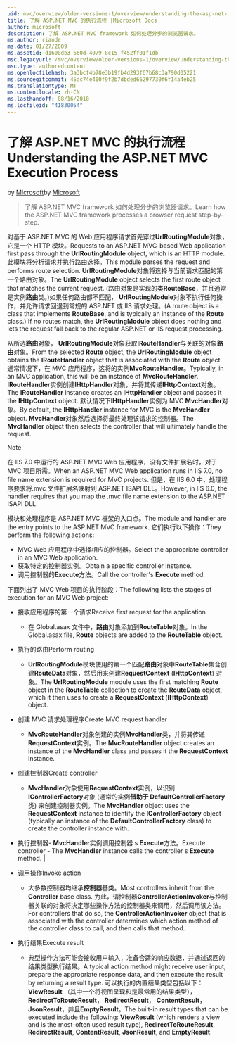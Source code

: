 ```yaml
---
uid: mvc/overview/older-versions-1/overview/understanding-the-asp-net-mvc-execution-process
title: 了解 ASP.NET MVC 的执行流程 |Microsoft Docs
author: microsoft
description: 了解 ASP.NET MVC framework 如何处理分步的浏览器请求。
ms.author: riande
ms.date: 01/27/2009
ms.assetid: d1608db3-660d-4079-8c15-f452ff01f1db
msc.legacyurl: /mvc/overview/older-versions-1/overview/understanding-the-asp-net-mvc-execution-process
msc.type: authoredcontent
ms.openlocfilehash: 3a3bcf4b78e3b19fb4d293f67b68c3a790d05221
ms.sourcegitcommit: 45ac74e400f9f2b7dbded66297730f6f14a4eb25
ms.translationtype: MT
ms.contentlocale: zh-CN
ms.lasthandoff: 08/16/2018
ms.locfileid: "41830054"
---
```

<a name="understanding-the-aspnet-mvc-execution-process"></a><span data-ttu-id="c744d-103">了解 ASP.NET MVC 的执行流程</span><span class="sxs-lookup"><span data-stu-id="c744d-103">Understanding the ASP.NET MVC Execution Process</span></span>
====================
<span data-ttu-id="c744d-104">by [Microsoft](https://github.com/microsoft)</span><span class="sxs-lookup"><span data-stu-id="c744d-104">by [Microsoft](https://github.com/microsoft)</span></span>

> <span data-ttu-id="c744d-105">了解 ASP.NET MVC framework 如何处理分步的浏览器请求。</span><span class="sxs-lookup"><span data-stu-id="c744d-105">Learn how the ASP.NET MVC framework processes a browser request step-by-step.</span></span>


<span data-ttu-id="c744d-106">对基于 ASP.NET MVC 的 Web 应用程序请求首先穿过**UrlRoutingModule**对象，它是一个 HTTP 模块。</span><span class="sxs-lookup"><span data-stu-id="c744d-106">Requests to an ASP.NET MVC-based Web application first pass through the **UrlRoutingModule** object, which is an HTTP module.</span></span> <span data-ttu-id="c744d-107">此模块将分析请求并执行路由选择。</span><span class="sxs-lookup"><span data-stu-id="c744d-107">This module parses the request and performs route selection.</span></span> <span data-ttu-id="c744d-108">**UrlRoutingModule**对象将选择与当前请求匹配的第一个路由对象。</span><span class="sxs-lookup"><span data-stu-id="c744d-108">The **UrlRoutingModule** object selects the first route object that matches the current request.</span></span> <span data-ttu-id="c744d-109">(路由对象是实现的类**RouteBase**，并且通常是实例**路由**类。)如果任何路由都不匹配， **UrlRoutingModule**对象不执行任何操作，并允许请求回退到常规的 ASP.NET 或 IIS 请求处理。</span><span class="sxs-lookup"><span data-stu-id="c744d-109">(A route object is a class that implements **RouteBase**, and is typically an instance of the **Route** class.) If no routes match, the **UrlRoutingModule** object does nothing and lets the request fall back to the regular ASP.NET or IIS request processing.</span></span>

<span data-ttu-id="c744d-110">从所选**路由**对象， **UrlRoutingModule**对象获取**IRouteHandler**与关联的对象**路由**对象。</span><span class="sxs-lookup"><span data-stu-id="c744d-110">From the selected **Route** object, the **UrlRoutingModule** object obtains the **IRouteHandler** object that is associated with the **Route** object.</span></span> <span data-ttu-id="c744d-111">通常情况下，在 MVC 应用程序，这将的实例**MvcRouteHandler**。</span><span class="sxs-lookup"><span data-stu-id="c744d-111">Typically, in an MVC application, this will be an instance of **MvcRouteHandler**.</span></span> <span data-ttu-id="c744d-112">**IRouteHandler**实例创建**IHttpHandler**对象，并将其传递**IHttpContext**对象。</span><span class="sxs-lookup"><span data-stu-id="c744d-112">The **IRouteHandler** instance creates an **IHttpHandler** object and passes it the **IHttpContext** object.</span></span> <span data-ttu-id="c744d-113">默认情况下**IHttpHandler**实例为 MVC **MvcHandler**对象。</span><span class="sxs-lookup"><span data-stu-id="c744d-113">By default, the **IHttpHandler** instance for MVC is the **MvcHandler** object.</span></span> <span data-ttu-id="c744d-114">**MvcHandler**对象然后选择将最终处理该请求的控制器。</span><span class="sxs-lookup"><span data-stu-id="c744d-114">The **MvcHandler** object then selects the controller that will ultimately handle the request.</span></span>

> [!NOTE]
> <span data-ttu-id="c744d-115">在 IIS 7.0 中运行的 ASP.NET MVC Web 应用程序，没有文件扩展名时，对于 MVC 项目所需。</span><span class="sxs-lookup"><span data-stu-id="c744d-115">When an ASP.NET MVC Web application runs in IIS 7.0, no file name extension is required for MVC projects.</span></span> <span data-ttu-id="c744d-116">但是，在 IIS 6.0 中，处理程序要求将.mvc 文件扩展名映射到 ASP.NET ISAPI DLL。</span><span class="sxs-lookup"><span data-stu-id="c744d-116">However, in IIS 6.0, the handler requires that you map the .mvc file name extension to the ASP.NET ISAPI DLL.</span></span>


<span data-ttu-id="c744d-117">模块和处理程序是 ASP.NET MVC 框架的入口点。</span><span class="sxs-lookup"><span data-stu-id="c744d-117">The module and handler are the entry points to the ASP.NET MVC framework.</span></span> <span data-ttu-id="c744d-118">它们执行以下操作：</span><span class="sxs-lookup"><span data-stu-id="c744d-118">They perform the following actions:</span></span>

- <span data-ttu-id="c744d-119">MVC Web 应用程序中选择相应的控制器。</span><span class="sxs-lookup"><span data-stu-id="c744d-119">Select the appropriate controller in an MVC Web application.</span></span>
- <span data-ttu-id="c744d-120">获取特定的控制器实例。</span><span class="sxs-lookup"><span data-stu-id="c744d-120">Obtain a specific controller instance.</span></span>
- <span data-ttu-id="c744d-121">调用控制器的**Execute**方法。</span><span class="sxs-lookup"><span data-stu-id="c744d-121">Call the controller's **Execute** method.</span></span>

<span data-ttu-id="c744d-122">下面列出了 MVC Web 项目的执行阶段：</span><span class="sxs-lookup"><span data-stu-id="c744d-122">The following lists the stages of execution for an MVC Web project:</span></span>

- <span data-ttu-id="c744d-123">接收应用程序的第一个请求</span><span class="sxs-lookup"><span data-stu-id="c744d-123">Receive first request for the application</span></span> 

    - <span data-ttu-id="c744d-124">在 Global.asax 文件中，**路由**对象添加到**RouteTable**对象。</span><span class="sxs-lookup"><span data-stu-id="c744d-124">In the Global.asax file, **Route** objects are added to the **RouteTable** object.</span></span>
- <span data-ttu-id="c744d-125">执行的路由</span><span class="sxs-lookup"><span data-stu-id="c744d-125">Perform routing</span></span> 

    - <span data-ttu-id="c744d-126">**UrlRoutingModule**模块使用的第一个匹配**路由**对象中**RouteTable**集合创建**RouteData**对象，然后用来创建**RequestContext** (**IHttpContext**) 对象。</span><span class="sxs-lookup"><span data-stu-id="c744d-126">The **UrlRoutingModule** module uses the first matching **Route** object in the **RouteTable** collection to create the **RouteData** object, which it then uses to create a **RequestContext** (**IHttpContext**) object.</span></span>
- <span data-ttu-id="c744d-127">创建 MVC 请求处理程序</span><span class="sxs-lookup"><span data-stu-id="c744d-127">Create MVC request handler</span></span> 

    - <span data-ttu-id="c744d-128">**MvcRouteHandler**对象创建的实例**MvcHandler**类，并将其传递**RequestContext**实例。</span><span class="sxs-lookup"><span data-stu-id="c744d-128">The **MvcRouteHandler** object creates an instance of the **MvcHandler** class and passes it the **RequestContext** instance.</span></span>
- <span data-ttu-id="c744d-129">创建控制器</span><span class="sxs-lookup"><span data-stu-id="c744d-129">Create controller</span></span> 

    - <span data-ttu-id="c744d-130">**MvcHandler**对象使用**RequestContext**实例，以识别**IControllerFactory**对象 (通常的实例**借助于 DefaultControllerFactory**类) 来创建控制器实例。</span><span class="sxs-lookup"><span data-stu-id="c744d-130">The **MvcHandler** object uses the **RequestContext** instance to identify the **IControllerFactory** object (typically an instance of the **DefaultControllerFactory** class) to create the controller instance with.</span></span>
- <span data-ttu-id="c744d-131">执行控制器- **MvcHandler**实例调用控制器 s **Execute**方法。</span><span class="sxs-lookup"><span data-stu-id="c744d-131">Execute controller - The **MvcHandler** instance calls the controller s **Execute** method.</span></span> |
- <span data-ttu-id="c744d-132">调用操作</span><span class="sxs-lookup"><span data-stu-id="c744d-132">Invoke action</span></span> 

    - <span data-ttu-id="c744d-133">大多数控制器均继承**控制器**基类。</span><span class="sxs-lookup"><span data-stu-id="c744d-133">Most controllers inherit from the **Controller** base class.</span></span> <span data-ttu-id="c744d-134">为此，请控制器**ControllerActionInvoker**与控制器关联的对象将决定哪些操作方法的控制器类来调用，然后调用该方法。</span><span class="sxs-lookup"><span data-stu-id="c744d-134">For controllers that do so, the **ControllerActionInvoker** object that is associated with the controller determines which action method of the controller class to call, and then calls that method.</span></span>
- <span data-ttu-id="c744d-135">执行结果</span><span class="sxs-lookup"><span data-stu-id="c744d-135">Execute result</span></span> 

    - <span data-ttu-id="c744d-136">典型操作方法可能会接收用户输入，准备合适的响应数据，并通过返回的结果类型执行结果。</span><span class="sxs-lookup"><span data-stu-id="c744d-136">A typical action method might receive user input, prepare the appropriate response data, and then execute the result by returning a result type.</span></span> <span data-ttu-id="c744d-137">可以执行的内置结果类型包括以下： **ViewResult** （其中一个将视图呈现和是最常用的结果类型）， **RedirectToRouteResult**， **RedirectResult**， **ContentResult**， **JsonResult**，并且**EmptyResult**。</span><span class="sxs-lookup"><span data-stu-id="c744d-137">The built-in result types that can be executed include the following: **ViewResult** (which renders a view and is the most-often used result type), **RedirectToRouteResult**, **RedirectResult**, **ContentResult**, **JsonResult**, and **EmptyResult**.</span></span>

